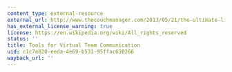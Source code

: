 ```yaml
---
content_type: external-resource
external_url: http://www.thecouchmanager.com/2013/05/21/the-ultimate-list-of-virtual-team-technology-tools/
has_external_license_warning: true
license: https://en.wikipedia.org/wiki/All_rights_reserved
status: ''
title: Tools for Virtual Team Communication
uid: c1c7e820-eeda-4e69-b531-95ffac630266
wayback_url: ''
---
```

